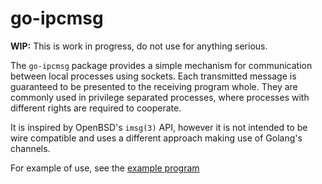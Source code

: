 # go-ipcmsg

**WIP:**
This is work in progress, do not use for anything serious.

The `go-ipcmsg` package provides a simple mechanism for communication between
local processes using sockets.
Each transmitted message is guaranteed to be presented to the receiving program whole.
They are commonly used in privilege separated processes,
where processes with different rights are required to cooperate.

It is inspired by OpenBSD's `imsg(3)` API,
however it is not intended to be wire compatible and uses a different approach making use of Golang's channels.

For example of use,
see the [example program](https://github.com/poolpOrg/ipcmsg/blob/main/example/example.go)
